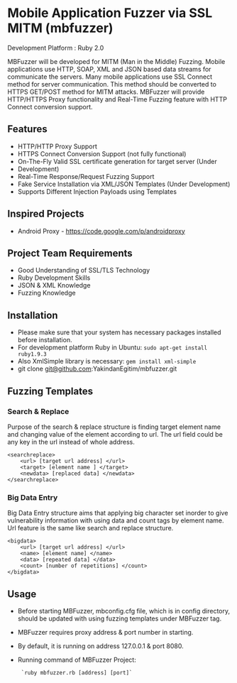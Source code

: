 Mobile Application Fuzzer via SSL MITM (mbfuzzer)
========

Development Platform : Ruby 2.0

MBFuzzer will be developed for MITM (Man in the Middle) Fuzzing. Mobile applications use HTTP, SOAP, XML and JSON based data streams for communicate the servers. Many mobile applications use SSL Connect method for server communication. This method should be converted to HTTPS GET/POST method for MITM attacks. MBFuzzer will provide HTTP/HTTPS Proxy functionality and Real-Time Fuzzing feature with HTTP Connect conversion support. 

## Features
* HTTP/HTTP Proxy Support
* HTTPS Connect Conversion Support (not fully functional)
* On-The-Fly Valid SSL certificate generation for target server (Under
* Development)
* Real-Time Response/Request Fuzzing Support
* Fake Service Installation via XML/JSON Templates (Under Development)
* Supports Different Injection Payloads using Templates

## Inspired Projects
* Android Proxy - https://code.google.com/p/androidproxy

## Project Team Requirements
* Good Understanding of SSL/TLS Technology
* Ruby Development Skills
* JSON & XML Knowledge 
* Fuzzing Knowledge 

## Installation
* Please make sure that your system has necessary packages installed before installation.
* For development platform Ruby in Ubuntu: `sudo apt-get install ruby1.9.3`
* Also XmlSimple library is necessary: `gem install xml-simple`
* git clone git@github.com:YakindanEgitim/mbfuzzer.git

## Fuzzing Templates

### Search & Replace

Purpose of the search & replace structure is finding target element name and changing value of
the element according to url. The url field could be any key in the url instead of whole address.

    <searchreplace>
        <url> [target url address] </url>
        <target> [element name ] </target>
        <newdata> [replaced data] </newdata>
    </searchreplace>


### Big Data Entry

Big Data Entry structure aims that applying big character set inorder to give vulnerability
information with using data and count tags by element name. Url feature is the same like search and
replace structure.

    <bigdata>
        <url> [target url address] </url>
        <name> [element name] </name>
        <data> [repeated data] </data>
        <count> [number of repetitions] </count>
    </bigdata>

## Usage
* Before starting MBFuzzer, mbconfig.cfg file, which is in config directory, should be updated with 
using fuzzing templates under MBFuzzer tag.
* MBFuzzer requires proxy address & port number in starting. 
* By default, it is running on address 127.0.0.1 & port 8080. 
* Running command of MBFuzzer Project: 

       `ruby mbfuzzer.rb [address] [port]`
